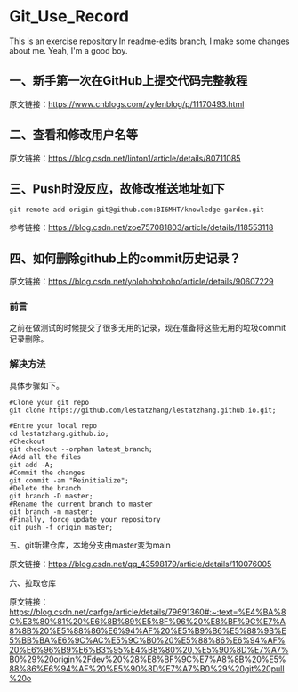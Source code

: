 
# Git_Use_Record
This is an exercise repository
In readme-edits branch, I make some changes about me.
Yeah, I'm a good boy.

## 一、新手第一次在GitHub上提交代码完整教程

原文链接：https://www.cnblogs.com/zyfenblog/p/11170493.html

## 二、查看和修改用户名等
原文链接：https://blog.csdn.net/linton1/article/details/80711085

## 三、Push时没反应，故修改推送地址如下

```
git remote add origin git@github.com:BI6MHT/knowledge-garden.git

```

参考链接：https://blog.csdn.net/zoe757081803/article/details/118553118

## 四、如何删除github上的commit历史记录？

原文链接：https://blog.csdn.net/yolohohohoho/article/details/90607229

### 前言
之前在做测试的时候提交了很多无用的记录，现在准备将这些无用的垃圾commit记录删除。

### 解决方法

具体步骤如下。

```
#Clone your git repo
git clone https://github.com/lestatzhang/lestatzhang.github.io.git;

#Entre your local repo
cd lestatzhang.github.io;
#Checkout
git checkout --orphan latest_branch;
#Add all the files
git add -A;
#Commit the changes
git commit -am "Reinitialize";
#Delete the branch
git branch -D master;
#Rename the current branch to master
git branch -m master;
#Finally, force update your repository
git push -f origin master;
```
五、git新建仓库，本地分支由master变为main

原文链接：https://blog.csdn.net/qq_43598179/article/details/110076005

六、拉取仓库

原文链接：https://blog.csdn.net/carfge/article/details/79691360#:~:text=%E4%BA%8C%E3%80%81%20%E6%8B%89%E5%8F%96%20%E8%BF%9C%E7%A8%8B%20%E5%88%86%E6%94%AF%20%E5%B9%B6%E5%88%9B%E5%BB%BA%E6%9C%AC%E5%9C%B0%20%E5%88%86%E6%94%AF%20%E6%96%B9%E6%B3%95%E4%B8%80%20,%E5%90%8D%E7%A7%B0%29%20origin%2Fdev%20%28%E8%BF%9C%E7%A8%8B%20%E5%88%86%E6%94%AF%20%E5%90%8D%E7%A7%B0%29%20git%20pull%20o

